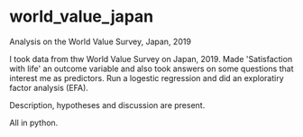 # world_value_japan
Analysis on the World Value Survey, Japan, 2019

I took data from thw World Value Survey on Japan, 2019. Made 'Satisfaction with life' an outcome variable and also took answers on some questions that interest me as predictors. Run a logestic regression and did an exploratiry factor analysis (EFA).

Description, hypotheses and discussion are present.

All in python.
